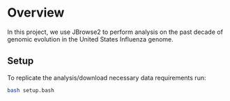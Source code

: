 # Overview
In this project, we use JBrowse2 to perform analysis on the past decade of genomic evolution in the United States Influenza genome.

## Setup
To replicate the analysis/download necessary data requirements run:
```bash
bash setup.bash
```

